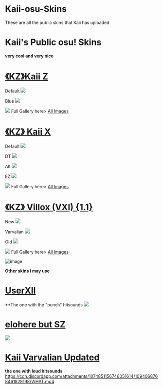 # Kaii-osu-Skins
These are all the public skins that Kaii has uploaded
# Kaii's Public osu! Skins
**very cool and very nice**

# [《KZ》Kaii Z](https://drive.google.com/drive/folders/1LsZY-1dl3LbEHOw9b9WgHVutiHGSFYbG?usp=share_link)
Default ![](https://i.imgur.com/du4Skhl.jpeg)

Blue ![](https://i.imgur.com/3OaXNOW.jpeg)

![](https://i.imgur.com/XlCLCOb.jpeg)
Full Gallery here> [All Images](https://imgur.com/a/R7wyaJe)

# [《KZ》 Kaii X](https://drive.google.com/drive/folders/1FBIf3KIVdSursbgVeWPDEr2OtgFZZfIt)
Default ![](https://i.imgur.com/SGqufWi.png)

DT ![](https://i.imgur.com/eQGjw5o.png)

Alt ![](https://i.imgur.com/Gur4I0P.png)

EZ ![](https://i.imgur.com/H5cUQyK.png)

![](https://i.imgur.com/d5xRVBJ.png)
Full Gallery here> [All Images](https://imgur.com/a/Vk04o67)

# [《KZ》 Villox (VXI) {1.1}](https://drive.google.com/drive/u/0/folders/1Ogs-ExW1l4a0C1VCIAD8Brrb4iNz1S38)
New ![](https://i.imgur.com/zH1vew9.png)

Varvalian ![](https://i.imgur.com/Bx0s78O.png)

Old ![](https://i.imgur.com/es3rOik.png)

![](https://i.imgur.com/Ps0GYc6.png)
Full Gallery here> [All Images](https://imgur.com/a/PyIVt16)

![image](https://user-images.githubusercontent.com/130193634/230696521-07e87581-a69a-4d9b-9fef-bb12afdeb3ce.png)





**Other skins i may use**
# [UserXII](https://drive.google.com/file/d/1UBv2vimEHAg1Bucxa9tlQCv-ftFI7MHm/view?usp=share_link)
**The one with the "punch" hitsounds
![](https://user-images.githubusercontent.com/130193634/230696890-cf782949-d4a5-4dfc-ae18-f06fafe59087.png)

# [elohere but SZ](https://drive.google.com/file/d/19x4MmXnAKmXCZdFkdO4440a81VoOgz7P/view?usp=share_link)
![](https://user-images.githubusercontent.com/130193634/230696964-07877fe0-9c34-4169-b81f-66427b795cc3.png)

# [Kaii Varvalian Updated](https://drive.google.com/file/d/19SbGt-beDf8bRcY6Y7T_QsMs2XdHlqyI/view?usp=share_link)
**the one with loud hitsounds**
https://cdn.discordapp.com/attachments/1074851156746051614/1094068768461828198/WHAT.mp4
